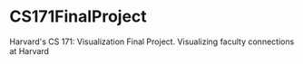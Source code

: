 # CS171FinalProject
Harvard's CS 171: Visualization Final Project. Visualizing faculty connections at Harvard
